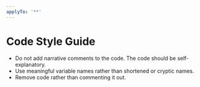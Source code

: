 ```yaml
---
applyTo: '**'
---
```

# Code Style Guide

* Do not add narrative comments to the code. The code should be self-explanatory.
* Use meaningful variable names rather than shortened or cryptic names.
* Remove code rather than commenting it out.